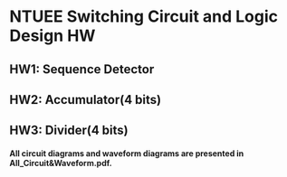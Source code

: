 # NTUEE Switching Circuit and Logic Design HW
## HW1: Sequence Detector
## HW2: Accumulator(4 bits)
## HW3: Divider(4 bits)
#### All circuit diagrams and waveform diagrams are presented in All_Circuit&Waveform.pdf.
